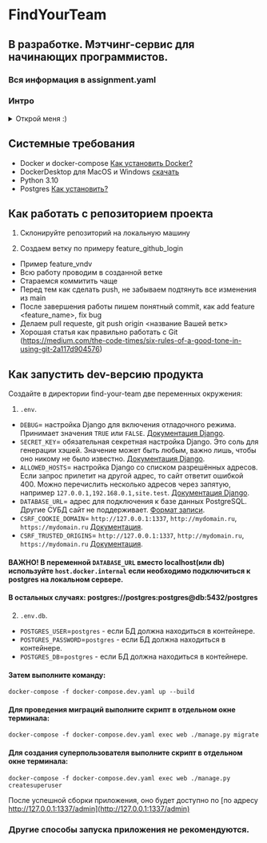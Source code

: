 # FindYourTeam

## В разработке. Мэтчинг-сервис для начинающих программистов.

### Вся информация в assignment.yaml

### Интро
<details>
<summary>
Открой меня :)
</summary>
В начале своего пути любой программист без опыта сталкивается с проблемой: отсутствие опыта работы. Частично компенсировать ее может хорошее портфолио на github с пет-проектами.
Но кроме пет-проектов, требуются также навыки работы в команде и навыки использования инструментов разработки и коммуникации разработчиков.
В данный момент крайне сложно или невозможно найти себе команду, потому что нет специализированного и простого сервиса для поиска программистов схожего уровня в свою команду.
Команда получается или слишком неоднородной по опыту: от "новичков" до "джунов", или не может выбрать для себя проект по силам.
Данный проект ставит перед собой цель создания мэтчинг-сервиса для программистов, который бы помог новичкам (и не только) собираться в команды и подбирать себе проекты "по силам".

</details>


## Системные требования

- Docker и docker-compose [Как установить Docker?](https://help.reg.ru/hc/ru/articles/4408047640977-%D0%9A%D0%B0%D0%BA-%D1%83%D1%81%D1%82%D0%B0%D0%BD%D0%BE%D0%B2%D0%B8%D1%82%D1%8C-Docker-%D0%BD%D0%B0-Ubuntu)
- DockerDesktop для MacOS и Windows [скачать](https://www.docker.com/products/docker-desktop/)
- Python 3.10
- Postgres [Как установить?](https://www.digitalocean.com/community/tutorials/how-to-install-and-use-postgresql-on-ubuntu-18-04)


## Как работать с репозиторием проекта

1) Склонируйте репозиторий на локальную машину

2) Создаем ветку по примеру feature_github_login
- Пример feature_vndv
- Всю работу проводим в созданной ветке
- Стараемся коммитить чаще
- Перед тем как сделать push, не забываем подтянуть все изменения из main
- После завершения работы пишем понятный commit, как add feature <feature_name>, fix bug
- Делаем pull requeste, git push origin <название Вашей ветк>
- Хорошая статья как правильно работать с Git (https://medium.com/the-code-times/six-rules-of-a-good-tone-in-using-git-2a117d904576)


## Как запустить dev-версию продукта


Создайте в директории find-your-team две переменных окружения:
1) `.env`.

- `DEBUG`= настройка Django для включения отладочного режима. Принимает значения `TRUE` или `FALSE`. [Документация Django](https://docs.djangoproject.com/en/3.2/ref/settings/#std:setting-DEBUG).
- `SECRET_KEY`= обязательная секретная настройка Django. Это соль для генерации хэшей. Значение может быть любым, важно лишь, чтобы оно никому не было известно. [Документация Django](https://docs.djangoproject.com/en/3.2/ref/settings/#secret-key).
- `ALLOWED_HOSTS`= настройка Django со списком разрешённых адресов. Если запрос прилетит на другой адрес, то сайт ответит ошибкой 400. Можно перечислить несколько адресов через запятую, например `127.0.0.1,192.168.0.1,site.test`. [Документация Django](https://docs.djangoproject.com/en/3.2/ref/settings/#allowed-hosts).
- `DATABASE_URL`= адрес для подключения к базе данных PostgreSQL. Другие СУБД сайт не поддерживает. [Формат записи](https://github.com/jacobian/dj-database-url#url-schema).
- `CSRF_COOKIE_DOMAIN`= `http://127.0.0.1:1337`, `http://mydomain.ru`, `https://mydomain.ru` [Документация](https://docs.djangoproject.com/en/4.0/ref/settings/#csrf-cookie-domain).
- `CSRF_TRUSTED_ORIGINS`= `http://127.0.0.1:1337`, `http://mydomain.ru`, `https://mydomain.ru` [Документация](https://docs.djangoproject.com/en/4.0/ref/settings/#csrf-trusted-origins).

#### ВАЖНО! В переменной `DATABASE_URL` вместо localhost(или db) используйте `host.docker.internal` если необходимо подключиться к postgres на локальном сервере.  
#### В остальных случаях: postgres://postgres:postgres@db:5432/postgres

2) `.env.db`.

- `POSTGRES_USER`=`postgres` - если БД должна находиться в контейнере.
- `POSTGRES_PASSWORD`=`postgres` - если БД должна находиться в контейнере.
- `POSTGRES_DB`=`postgres` - если БД должна находиться в контейнере.


#### Затем выполните команду:
```shell
docker-compose -f docker-compose.dev.yaml up --build
```

#### Для проведения миграций выполните скрипт в отдельном окне терминала:

```shell
docker-compose -f docker-compose.dev.yaml exec web ./manage.py migrate
```

#### Для создания суперпользователя выполните скрипт в отдельном окне терминала:
```shell
docker-compose -f docker-compose.dev.yaml exec web ./manage.py createsuperuser
```


После успешной сборки приложения, оно будет доступно по [по адресу http://127.0.0.1:1337/admin](http://127.0.0.1:1337/admin)

### Другие способы запуска приложения не рекомендуются.
